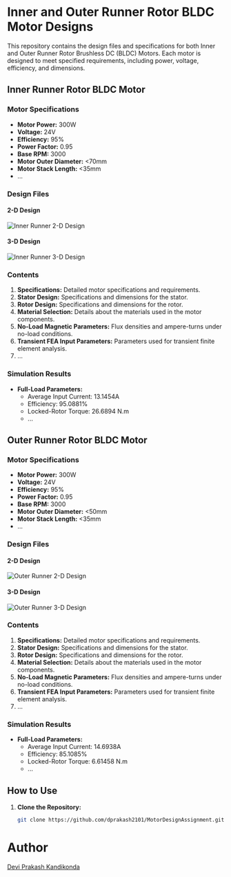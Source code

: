 # Inner and Outer Runner Rotor BLDC Motor Designs

This repository contains the design files and specifications for both Inner and Outer Runner Rotor Brushless DC (BLDC) Motors. Each motor is designed to meet specified requirements, including power, voltage, efficiency, and dimensions.

## Inner Runner Rotor BLDC Motor

### Motor Specifications

- **Motor Power:** 300W
- **Voltage:** 24V
- **Efficiency:** 95%
- **Power Factor:** 0.95
- **Base RPM:** 3000
- **Motor Outer Diameter:** <70mm
- **Motor Stack Length:** <35mm
- ...

### Design Files

#### 2-D Design

![Inner Runner 2-D Design](link-to-inner-2d-design-image.png)

#### 3-D Design

![Inner Runner 3-D Design](link-to-inner-3d-design-image.png)

### Contents

1. **Specifications:** Detailed motor specifications and requirements.
2. **Stator Design:** Specifications and dimensions for the stator.
3. **Rotor Design:** Specifications and dimensions for the rotor.
4. **Material Selection:** Details about the materials used in the motor components.
5. **No-Load Magnetic Parameters:** Flux densities and ampere-turns under no-load conditions.
6. **Transient FEA Input Parameters:** Parameters used for transient finite element analysis.
7. ...

### Simulation Results

- **Full-Load Parameters:**
  - Average Input Current: 13.1454A
  - Efficiency: 95.0881%
  - Locked-Rotor Torque: 26.6894 N.m
  - ...

## Outer Runner Rotor BLDC Motor

### Motor Specifications

- **Motor Power:** 300W
- **Voltage:** 24V
- **Efficiency:** 95%
- **Power Factor:** 0.95
- **Base RPM:** 3000
- **Motor Outer Diameter:** <50mm
- **Motor Stack Length:** <35mm
- ...

### Design Files

#### 2-D Design

![Outer Runner 2-D Design](link-to-outer-2d-design-image.png)

#### 3-D Design

![Outer Runner 3-D Design](link-to-outer-3d-design-image.png)

### Contents

1. **Specifications:** Detailed motor specifications and requirements.
2. **Stator Design:** Specifications and dimensions for the stator.
3. **Rotor Design:** Specifications and dimensions for the rotor.
4. **Material Selection:** Details about the materials used in the motor components.
5. **No-Load Magnetic Parameters:** Flux densities and ampere-turns under no-load conditions.
6. **Transient FEA Input Parameters:** Parameters used for transient finite element analysis.
7. ...

### Simulation Results

- **Full-Load Parameters:**
  - Average Input Current: 14.6938A
  - Efficiency: 85.1085%
  - Locked-Rotor Torque: 6.61458 N.m
  - ...

## How to Use

1. **Clone the Repository:**
   ```bash
   git clone https://github.com/dprakash2101/MotorDesignAssignment.git
   ```
# Author
[Devi Prakash Kandikonda](https://github.com/dprakash2101)
